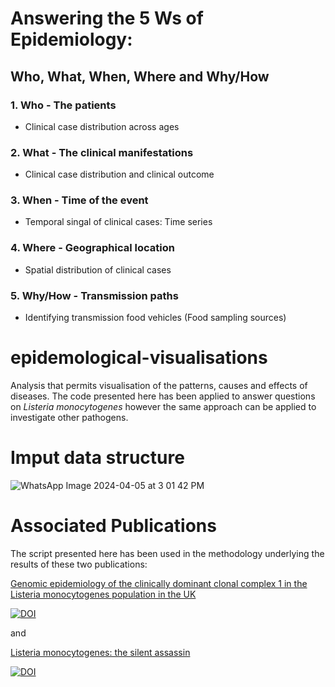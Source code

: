 # Answering the 5 Ws of Epidemiology: 
## Who, What, When, Where and Why/How

### 1. Who - The patients
   * Clinical case distribution across ages

### 2. What - The clinical manifestations
   * Clinical case distribution and clinical outcome 
   
### 3. When - Time of the event
   * Temporal singal of clinical cases: Time series
  
### 4. Where - Geographical location
   * Spatial distribution of clinical cases

### 5. Why/How - Transmission paths
  * Identifying transmission food vehicles (Food sampling sources)

    

# epidemological-visualisations
Analysis that permits visualisation of the patterns, causes and effects of diseases. The code presented here has been applied to answer questions on *Listeria monocytogenes* however the same approach can be applied to investigate other pathogens.


# Imput data structure
![WhatsApp Image 2024-04-05 at 3 01 42 PM](https://github.com/EmilyFotopoulou/epidemological-visualisations/assets/170447213/8804aaaf-53a2-4c5d-b449-68f9ff66cb41)


# Associated Publications
The script presented here has been used in the methodology underlying the results of these two publications:

[Genomic epidemiology of the clinically dominant clonal complex 1 in the Listeria monocytogenes population in the UK](https://www.microbiologyresearch.org/content/journal/mgen/10.1099/mgen.0.001155)



[![DOI](https://zenodo.org/badge/DOI/10.5281/mgen.0.001155.svg)](https://doi.org/10.1099/mgen.0.001155)


and


[Listeria monocytogenes: the silent assassin](https://www.microbiologyresearch.org/content/journal/jmm/10.1099/jmm.0.001800)

[![DOI](https://zenodo.org/badge/DOI/0.1099/mgen.0.001155.svg)](https://doi.org/10.1099/jmm.0.001800)


